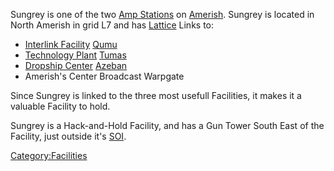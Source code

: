 Sungrey is one of the two [Amp Stations](../locations/Amp_Station.md) on
[Amerish](../locations/Amerish.md). Sungrey is located in North Amerish in
grid L7 and has [Lattice](../terminology/Lattice.md) Links to:

- [Interlink Facility](../terminology/Interlink.md)
  [Qumu](Qumu.md)
- [Technology Plant](../locations/Technology_Plant.md)
  [Tumas](Tumas.md)
- [Dropship Center](../locations/Dropship_Center.md)
  [Azeban](Azeban.md)
- Amerish's Center Broadcast Warpgate

Since Sungrey is linked to the three most usefull Facilities, it makes
it a valuable Facility to hold.

Sungrey is a Hack-and-Hold Facility, and has a Gun Tower South East of
the Facility, just outside it's [SOI](../locations/Sphere_of_Influence.md).

[Category:Facilities](Category:Facilities.md)
